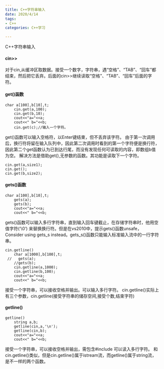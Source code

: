 ```yaml
---
title: C++字符串输入
date: 2020/4/14
tags: 
- C++
categories: C++学习

---
```


C++字符串输入

<!-- more -->

#### cin>>

对于cin,从缓冲区取数据。接受一个数字，字符串，遇“空格”、“TAB”、“回车”都结束，然后把它丢弃。后面的cin>>继续读取“空格”、“TAB”、“回车”后面的字符。

<!-- more -->

#### get()函数

```
char a[100],b[10],t;
    cin.get(a,100);
    cin.get(b,10);
    cout<<"a="<<a;
    cout<<" b="<<b;
    cin.get(c);//输入一个字符。
```
get()函数可以输入空格符，以Enter键结束，但不丢弃该字符。
由于第一次调用后，换行符将留在输入队列中，因此第二次调用时看到的第一个字符便是换行符，因此第二个get函数认为已到达行尾，而没有发现任何可读取的内容，即数组b值为空。
解决方法是借助get(),无参数的函数。其功能是读取下一个字符。


```
cin.get(a,size1);
cin.get();
cin.get(b,size2);
```

#### gets()函数

```
char a[100],b[10],t;
    gets(a); 
    gets(b);
    cout<<"a="<<a;
    cout<<" b="<<b;
```
gets()函数可以输入多行字符串，直到输入回车键截止，在存储字符串时，他用空值字符(‘\0’) 来替换换行符。但是在vs2010中，提示gets()函数unsafe，Consider using gets_s instead。gets_s()函数只能输入标准输入流中的一行字符串。


```
cin.getline()
    char a[1000],b[100],t;
 //   gets(a); 
    //gets(b);
    cin.getline(a,1000); 
    cin.getline(b,100);
    cout<<"a="<<a;
    cout<<" b="<<b;
```
接受一个字符串，可以接收空格并输出。可以输入多行字符。
cin.getline()实际上有三个参数，cin.getline(接受字符串的储存空间,接受个数,结束字符)




#### getline()
```
getline()
    string a,b;
    getline(cin,a,'\n'); 
    getline(cin,b);
    cout<<"a="<<a;
    cout<<" b="<<b;
```
接受一个字符串，可以接收空格并输出，需包含#include<string>
可以读入多行字符。
和cin.getline()类似，但是cin.getline()属于istream流，而getline()属于string流，是不一样的两个函数。
